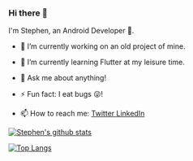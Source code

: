 ### Hi there 👋
I'm Stephen, an Android Developer 🌚. 

- 🔭 I’m currently working on an old project of mine. 
- 🌱 I’m currently learning Flutter at my leisure time. 
- 💬 Ask me about anything! 

- ⚡ Fun fact: I eat bugs 😜!
- 📫 How to reach me: <a href ="https://twitter.com/stephenodumirin?s=09">Twitter<a href/> <a href ="https://www.linkedin.com/in/stephen-odumirin-60b049190">LinkedIn<a href/>

[![Stephen's github stats](https://github-readme-stats.vercel.app/api?username=Stephen-Odumirin&show_icons=true&theme=radical)](https://github.com/Stephen-Odumirin/github-readme-stats)

[![Top Langs](https://github-readme-stats.vercel.app/api/top-langs/?username=Stephen-odumirin)](https://github.com/Stephen-Odumirin/github-readme-stats)

